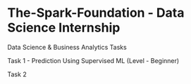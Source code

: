# The-Spark-Foundation - Data Science Internship

Data Science & Business Analytics Tasks

Task 1 - Prediction Using Supervised ML (Level - Beginner)


Task 2
